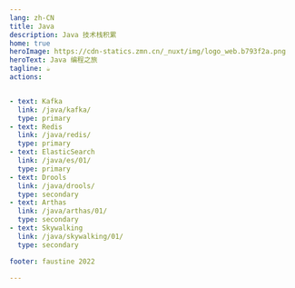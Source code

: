 ```yaml
---
lang: zh-CN
title: Java
description: Java 技术栈积累
home: true
heroImage: https://cdn-statics.zmn.cn/_nuxt/img/logo_web.b793f2a.png
heroText: Java 编程之旅
tagline: ☕️
actions:


- text: Kafka
  link: /java/kafka/
  type: primary
- text: Redis
  link: /java/redis/
  type: primary
- text: ElasticSearch
  link: /java/es/01/
  type: primary
- text: Drools
  link: /java/drools/
  type: secondary
- text: Arthas
  link: /java/arthas/01/
  type: secondary
- text: Skywalking
  link: /java/skywalking/01/
  type: secondary

footer: faustine 2022

---
```




